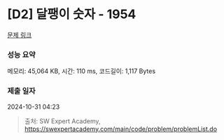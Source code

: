 # [D2] 달팽이 숫자 - 1954 

[문제 링크](https://swexpertacademy.com/main/code/problem/problemDetail.do?contestProbId=AV5PobmqAPoDFAUq) 

### 성능 요약

메모리: 45,064 KB, 시간: 110 ms, 코드길이: 1,117 Bytes

### 제출 일자

2024-10-31 04:23



> 출처: SW Expert Academy, https://swexpertacademy.com/main/code/problem/problemList.do